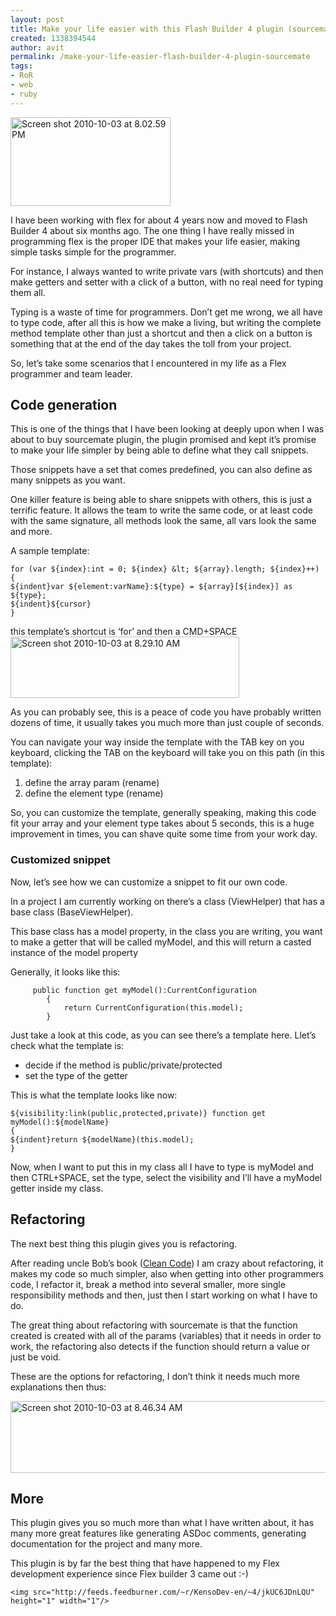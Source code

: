 ```yaml
---
layout: post
title: Make your life easier with this Flash Builder 4 plugin (sourcemate)
created: 1338394544
author: avit
permalink: /make-your-life-easier-flash-builder-4-plugin-sourcemate
tags:
- RoR
- web
- ruby
---
```

<a href='http://www.flickr.com/photos/51960246@N07/5047608197/' title='Screen shot 2010-10-03 at 8.02.59 PM by KensoDev, on Flickr'><img alt='Screen shot 2010-10-03 at 8.02.59 PM' class='alignleft' height='142' src='http://farm5.static.flickr.com/4139/5047608197_836751ec0d.jpg' width='256' /></a>
<p>I have been working with flex for about 4 years now and moved to Flash Builder 4 about six months ago. The one thing I have really missed in programming flex is the proper IDE that makes your life easier, making simple tasks simple for the programmer.</p>

<p>For instance, I always wanted to write private vars (with shortcuts) and then make getters and setter with a click of a button, with no real need for typing them all.</p>

<p>Typing is a waste of time for programmers. Don’t get me wrong, we all have to type code, after all this is how we make a living, but writing the complete method template other than just a shortcut and then a click on a button is something that at the end of the day takes the toll from your project.</p>

<p>So, let’s take some scenarios that I encountered in my life as a Flex programmer and team leader. <h2>Code generation</h2> This is one of the things that I have been looking at deeply upon when I was about to buy sourcemate plugin, the plugin promised and kept it’s promise to make your life simpler by being able to define what they call snippets.</p>

<p>Those snippets have a set that comes predefined, you can also define as many snippets as you want.</p>

<p>One killer feature is being able to share snippets with others, this is just a terrific feature. It allows the team to write the same code, or at least code with the same signature, all methods look the same, all vars look the same and more.</p>

<p>A sample template:</p>
<div class='highlight'><pre><code class='actionscript'><span class='k'>for</span> <span class='p'>(</span><span class='k'>var</span> <span class='nx'>$</span><span class='p'>{</span><span class='nx'>index</span><span class='p'>}</span><span class='o'>:</span><span class='nb'>int</span> <span class='o'>=</span> <span class='mi'>0</span><span class='o'>;</span> <span class='nx'>$</span><span class='p'>{</span><span class='nx'>index</span><span class='p'>}</span> <span class='o'>&</span><span class='nx'>lt</span><span class='o'>;</span> <span class='nx'>$</span><span class='p'>{</span><span class='nx'>array</span><span class='p'>}.</span><span class='nx'>length</span><span class='o'>;</span> <span class='nx'>$</span><span class='p'>{</span><span class='nx'>index</span><span class='p'>}</span><span class='o'>++</span><span class='p'>)</span>
<span class='p'>{</span>
<span class='nx'>$</span><span class='p'>{</span><span class='nx'>indent</span><span class='p'>}</span><span class='k'>var</span> <span class='nx'>$</span><span class='p'>{</span><span class='nx'>element</span><span class='o'>:</span><span class='nx'>varName</span><span class='p'>}</span><span class='o'>:</span><span class='nx'>$</span><span class='p'>{</span><span class='nx'>type</span><span class='p'>}</span> <span class='o'>=</span> <span class='nx'>$</span><span class='p'>{</span><span class='nx'>array</span><span class='p'>}[</span><span class='nx'>$</span><span class='p'>{</span><span class='nx'>index</span><span class='p'>}]</span> <span class='nx'>as</span> <span class='nx'>$</span><span class='p'>{</span><span class='nx'>type</span><span class='p'>};</span>
<span class='nx'>$</span><span class='p'>{</span><span class='nx'>indent</span><span class='p'>}</span><span class='nx'>$</span><span class='p'>{</span><span class='nx'>cursor</span><span class='p'>}</span>
<span class='p'>}</span>
</code></pre>
</div>
<p>this template’s shortcut is ‘for’ and then a CMD+SPACE <a href='http://www.flickr.com/photos/51960246@N07/5046665676/' title='Screen shot 2010-10-03 at 8.29.10 AM by KensoDev, on Flickr'><img alt='Screen shot 2010-10-03 at 8.29.10 AM' height='98' src='http://farm5.static.flickr.com/4126/5046665676_a23dfafdbf.jpg' width='366' /></a></p>

<p>As you can probably see, this is a peace of code you have probably written dozens of time, it usually takes you much more than just couple of seconds.</p>

<p>You can navigate your way inside the template with the TAB key on you keyboard, clicking the TAB on the keyboard will take you on this path (in this template): <ol>
	<li>define the array param (rename)</li>
	<li>define the element type (rename)</li>
</ol> So, you can customize the template, generally speaking, making this code fit your array and your element type takes about 5 seconds, this is a huge improvement in times, you can shave quite some time from your work day. <h3>Customized snippet</h3> Now, let’s see how we can customize a snippet to fit our own code.</p>

<p>In a project I am currently working on there’s a class (ViewHelper) that has a base class (BaseViewHelper).</p>

<p>This base class has a model property, in the class you are writing, you want to make a getter that will be called myModel, and this will return a casted instance of the model property</p>

<p>Generally, it looks like this:</p>
<div class='highlight'><pre><code class='actionscript'>		<span class='kd'>public</span> <span class='kd'>function</span> <span class='kd'>get</span> <span class='nx'>myModel</span><span class='p'>()</span><span class='o'>:</span><span class='nx'>CurrentConfiguration</span>
		<span class='p'>{</span>
			<span class='k'>return</span> <span class='nx'>CurrentConfiguration</span><span class='p'>(</span><span class='k'>this</span><span class='p'>.</span><span class='nx'>model</span><span class='p'>);</span>
		<span class='p'>}</span>
</code></pre>
</div>
<p>Just take a look at this code, as you can see there’s a template here. Llet’s check what the template is: <ul>
	<li>decide if the method is public/private/protected</li>
	<li>set the type of the getter</li>
</ul> This is what the template looks like now:</p>
<div class='highlight'><pre><code class='actionscript'><span class='nx'>$</span><span class='p'>{</span><span class='nx'>visibility</span><span class='o'>:</span><span class='nx'>link</span><span class='p'>(</span><span class='kd'>public</span><span class='o'>,</span><span class='kd'>protected</span><span class='o'>,</span><span class='kd'>private</span><span class='p'>)}</span> <span class='kd'>function</span> <span class='kd'>get</span> <span class='nx'>myModel</span><span class='p'>()</span><span class='o'>:</span><span class='nx'>$</span><span class='p'>{</span><span class='nx'>modelName</span><span class='p'>}</span>
<span class='p'>{</span>
<span class='nx'>$</span><span class='p'>{</span><span class='nx'>indent</span><span class='p'>}</span><span class='k'>return</span> <span class='nx'>$</span><span class='p'>{</span><span class='nx'>modelName</span><span class='p'>}(</span><span class='k'>this</span><span class='p'>.</span><span class='nx'>model</span><span class='p'>);</span>
<span class='p'>}</span>
</code></pre>
</div>
<p>Now, when I want to put this in my class all I have to type is myModel and then CTRL+SPACE, set the type, select the visibility and I’ll have a myModel getter inside my class. <h2>Refactoring</h2> The next best thing this plugin gives you is refactoring.</p>

<p>After reading uncle Bob’s book (<a href='http://www.amazon.com/Clean-Code-Handbook-Software-Craftsmanship/dp/0132350882' target='_blank'>Clean Code</a>) I am crazy about refactoring, it makes my code so much simpler, also when getting into other programmers code, I refactor it, break a method into several smaller, more single responsibility methods and then, just then I start working on what I have to do.</p>

<p>The great thing about refactoring with sourcemate is that the function created is created with all of the params (variables) that it needs in order to work, the refactoring also detects if the function should return a value or just be void.</p>

<p>These are the options for refactoring, I don’t think it needs much more explanations then thus:</p>
<a href='http://www.flickr.com/photos/51960246@N07/5046071659/' title='Screen shot 2010-10-03 at 8.46.34 AM by KensoDev, on Flickr'><img alt='Screen shot 2010-10-03 at 8.46.34 AM' height='115' src='http://farm5.static.flickr.com/4147/5046071659_9f01aef95b_z.jpg' width='640' /></a><h2>More</h2>
<p>This plugin gives you so much more than what I have written about, it has many more great features like generating ASDoc comments, generating documentation for the project and many more.</p>

<p>This plugin is by far the best thing that have happened to my Flex development experience since Flex builder 3 came out :-)</p>
      
    <img src="http://feeds.feedburner.com/~r/KensoDev-en/~4/jkUC6JDnLQU" height="1" width="1"/>
